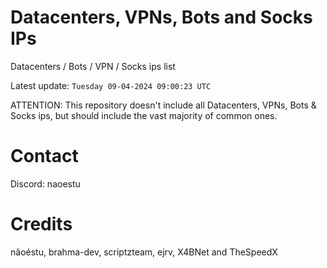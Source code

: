 # Datacenters, VPNs, Bots and Socks IPs
 
Datacenters / Bots / VPN / Socks ips list

Latest update: `Tuesday 09-04-2024 09:00:23 UTC` 

ATTENTION: This repository doesn't include all Datacenters, VPNs, Bots & Socks ips, 
but should include the vast majority of common ones.

# Contact
Discord: naoestu

# Credits
nãoéstu, brahma-dev, scriptzteam, ejrv, X4BNet and TheSpeedX
